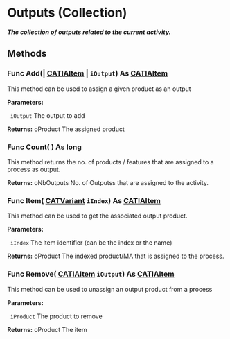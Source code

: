 # Outputs (Collection)

**_The collection of outputs related to the current activity._**

## Methods

### Func **Add**(| [CATIAItem](../DMAPSInterfaces/interface_Item_3684.md) | `iOutput`) As [CATIAItem](../DMAPSInterfaces/interface_Item_3684.md)

   This method can be used to assign a given product as an output

**Parameters:**

` iOutput`      The output to add

**Returns:**      oProduct The assigned product  
### Func **Count**( ) As long

   This method returns the no. of products / features that are assigned to a process as output.

**Returns:**      oNbOutputs No. of Outputss that are assigned to the activity.  
### Func **Item**( [CATVariant](../System/typedef_CATVariant_20656.md)  `iIndex`) As [CATIAItem](../DMAPSInterfaces/interface_Item_3684.md)

   This method can be used to get the associated output product.

**Parameters:**

` iIndex`      The item identifier (can be the index or the name)

**Returns:**      oProduct The indexed product/MA that is assigned to the process.  
### Func **Remove**( [CATIAItem](../DMAPSInterfaces/interface_Item_3684.md)  `iOutput`) As [CATIAItem](../DMAPSInterfaces/interface_Item_3684.md)

   This method can be used to unassign an output product from a process

**Parameters:**

` iProduct`      The product to remove

**Returns:**      oProduct The item